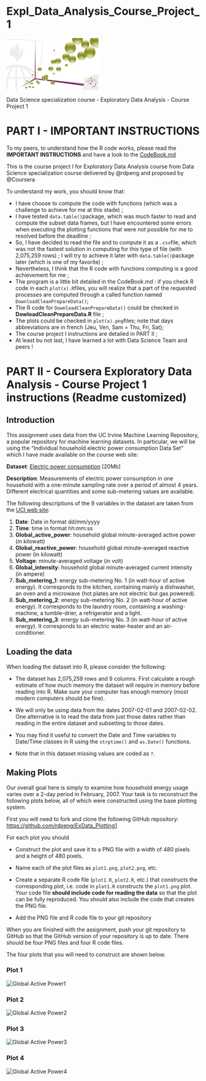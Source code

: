 Expl_Data_Analysis_Course_Project_1
===================================

![Exploratory Data Analysis](https://github.com/SONEINT/Expl_Data_Analysis_Course_Project_1/raw/master/pictures/ExploratoryDataAnalysis.jpg)

Data Science specialization course - Exploratory Data Analysis - Course Project 1

# PART I - **IMPORTANT INSTRUCTIONS**

To my peers, to understand how the R code works, please read the **IMPORTANT INSTRUCTIONS** and have a look to the [CodeBook.md](https://github.com/SONEINT/Expl_Data_Analysis_Course_Project_1/blob/master/CodeBook.md) 

This is the course project I for Exploratory Data Analysis course from Data Science specialization course delivered by @rdpeng and proposed by @Coursera

To understand my work, you should know that:
* I have choose to compute the code with functions (which was a challenge to achieve for me at this stade) ;
* I have tested `data.table()`package, which was much faster to read and compute the subset data frames, but I have encountered some errors when executing the plotting functions that were not possible for me to resolved before the deadline ;
* So, I have decided to read the file and to compute it as a `.csv`file, which was not the fastest solution in computing for this type of file (with 2,075,259 rows) ; I will try to achieve it later with `data.table()`package later (which is one of my favorite) ;
* Nevertheless, I think that the R code with functions computing is a good achievement for me ;
* The program is a little bit detailed in the CodeBook.md : if you check R code in each `plot(x).R`files, you will realize that a part of the requested processes are computed through a called function named `DownloadCleanPrepareData()`;
* The R code for `DownloadCleanPrepareData()` could be checked in **DowloadCleanPrepareData.R** file ;
* The plots could be checked in `plot(x).png`files; note that days abbreviations are in french (Jeu, Ven, Sam = Thu, Fri, Sat);
* The course project I instructions are detailed in PART II ;
* At least bu not last, I have learned a lot with Data Science Team and peers !

# PART II - **Coursera Exploratory Data Analysis - Course Project 1 instructions** (Readme customized)

## Introduction

This assignment uses data from the UC Irvine Machine Learning Repository, a popular repository for machine learning datasets. In particular, we will be using the “Individual household electric power consumption Data Set” which I have made available on the course web site:

**Dataset**: [Electric power consumption](https://d396qusza40orc.cloudfront.net/exdata%2Fdata%2Fhousehold_power_consumption.zip) [20Mb]

**Description**: Measurements of electric power consumption in one household with a one-minute sampling rate over a period of almost 4 years. Different electrical quantities and some sub-metering values are available.

The following descriptions of the 9 variables in the dataset are taken from the [UCI web site](https://archive.ics.uci.edu/ml/datasets/Individual+household+electric+power+consumption):

1. **Date**: Date in format dd/mm/yyyy
2. **Time**: time in format hh:mm:ss
3. **Global_active_power**: household global minute-averaged active power (in kilowatt)
4. **Global_reactive_power**: household global minute-averaged reactive power (in kilowatt)
5. **Voltage**: minute-averaged voltage (in volt)
6. **Global_intensity**: household global minute-averaged current intensity (in ampere)
7. **Sub_metering_1**: energy sub-metering No. 1 (in watt-hour of active energy). It corresponds to the kitchen, containing mainly a dishwasher, an oven and a microwave (hot plates are not electric but gas powered).
8. **Sub_metering_2**: energy sub-metering No. 2 (in watt-hour of active energy). It corresponds to the laundry room, containing a washing-machine, a tumble-drier, a refrigerator and a light.
9. **Sub_metering_3**: energy sub-metering No. 3 (in watt-hour of active energy). It corresponds to an electric water-heater and an air-conditioner.

## Loading the data

When loading the dataset into R, please consider the following:

* The dataset has 2,075,259 rows and 9 columns. First calculate a rough estimate of how much memory the dataset will require in memory before reading into R. Make sure your computer has enough memory (most modern computers should be fine).

* We will only be using data from the dates 2007-02-01 and 2007-02-02. One alternative is to read the data from just those dates rather than reading in the entire dataset and subsetting to those dates.

* You may find it useful to convert the Date and Time variables to Date/Time classes in R using the `strptime()` and `as.Date()` functions.

* Note that in this dataset missing values are coded as `?`.

## Making Plots

Our overall goal here is simply to examine how household energy usage varies over a 2-day period in February, 2007. Your task is to reconstruct the following plots below, all of which were constructed using the base plotting system.

First you will need to fork and clone the following GitHub repository: https://github.com/rdpeng/ExData_Plotting1

For each plot you should

* Construct the plot and save it to a PNG file with a width of 480 pixels and a height of 480 pixels.

* Name each of the plot files as `plot1.png`, `plot2.png`, etc.

* Create a separate R code file (`plot1.R`, `plot2.R`, etc.) that constructs the corresponding plot, i.e. code in `plot1.R` constructs the `plot1.png` plot. Your code file **should include code for reading the data** so that the plot can be fully reproduced. You should also include the code that creates the PNG file.

* Add the PNG file and R code file to your git repository

When you are finished with the assignment, push your git repository to GitHub so that the GitHub version of your repository is up to date. There should be four PNG files and four R code files.

The four plots that you will need to construct are shown below.


### Plot 1

![Global Active Power1](https://github.com/SONEINT/ExData_Plotting1/raw/master/figure/unnamed-chunk-2.png)

### Plot 2

![Global Active Power2](https://github.com/SONEINT/ExData_Plotting1/raw/master/figure/unnamed-chunk-3.png)

### Plot 3

![Global Active Power3](https://github.com/SONEINT/ExData_Plotting1/raw/master/figure/unnamed-chunk-4.png)

### Plot 4

![Global Active Power4](https://github.com/SONEINT/ExData_Plotting1/raw/master/figure/unnamed-chunk-5.png)
